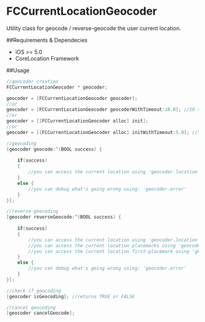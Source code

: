 FCCurrentLocationGeocoder
=========================
Utility class for geocode / reverse-geocode the user current location.

##Requirements & Dependecies

- iOS >= 5.0
- CoreLocation Framework

##Usage
```objective-c
//geocoder creation
FCCurrentLocationGeocoder * geocoder;

geocoder = [FCCurrentLocationGeocoder geocoder];
//or
geocoder = [FCCurrentLocationGeocoder geocoderWithTimeout:10.0]; //10 seconds timeout
//or
geocoder = [[FCCurrentLocationGeocoder alloc] init];
//or
geocoder = [[FCCurrentLocationGeocoder alloc] initWithTimeout:5.0]; //5 seconds timeout
```
```objective-c
//geocoding
[geocoder geocode:^(BOOL success) {
    
    if(success)
    {
        //you can access the current location using 'geocoder.location'
    }
    else {
        //you can debug what's going wrong using: 'geocoder.error'
    }
}];
```
```objective-c
//reverse-geocoding
[geocoder reverseGeocode:^(BOOL success) {
    
    if(success)
    {
        //you can access the current location using 'geocoder.location'
        //you can access the current location placemarks using 'geocoder.locationPlacemarks'
        //you can access the current location first-placemark using 'geocoder.locationPlacemark'
    }
    else {
        //you can debug what's going wrong using: 'geocoder.error'
    }
}];
```
```objective-c
//check if geocoding
[geocoder isGeocoding]; //returns TRUE or FALSE
```
```objective-c
//cancel geocoding
[geocoder cancelGeocode];
```
